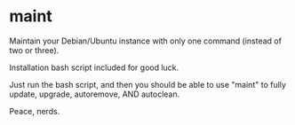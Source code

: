 # maint
Maintain your Debian/Ubuntu instance with only one command (instead of two or three).

Installation bash script included for good luck. 

Just run the bash script, and then you should be able to use "maint" to fully update, upgrade, autoremove, AND autoclean.

Peace, nerds.
